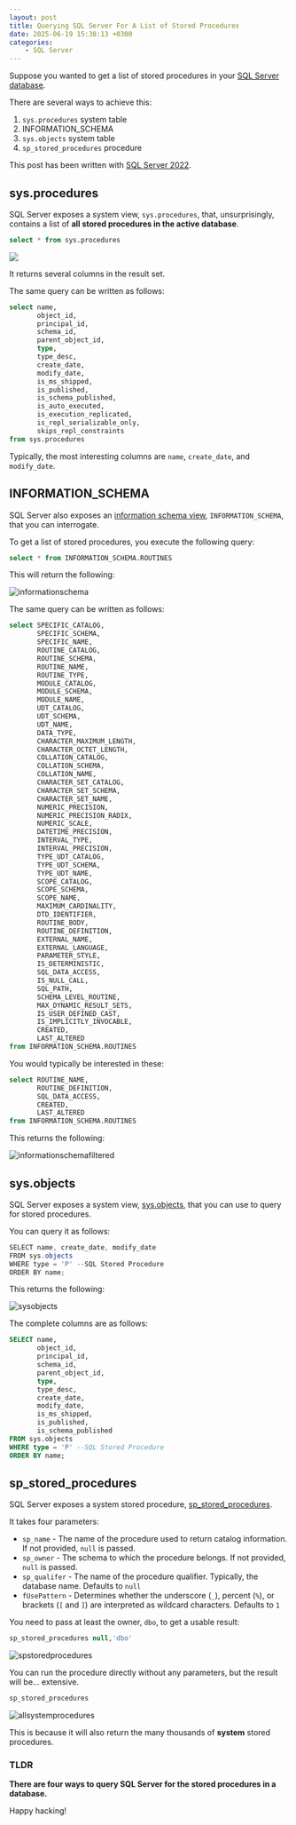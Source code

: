 ```yaml
---
layout: post
title: Querying SQL Server For A List of Stored Procedures
date: 2025-06-19 15:38:13 +0300
categories:
    - SQL Server
---
```


Suppose you wanted to get a list of stored procedures in your [SQL Server database](https://www.microsoft.com/en-us/sql-server).

There are several ways to achieve this:

1. `sys.procedures` system table
2. INFORMATION_SCHEMA
3. `sys.objects` system table
4. `sp_stored_procedures` procedure

This post has been written with [SQL Server 2022](https://learn.microsoft.com/en-us/sql/sql-server/what-s-new-in-sql-server-2022?view=sql-server-ver16).

## sys.procedures

SQL Server exposes a system view, `sys.procedures`, that, unsurprisingly, contains a list of **all stored procedures in the active database**.

```sql
select * from sys.procedures
```

![](../images/2025/06/sysprocedures.png)

It returns several columns in the result set.

The same query can be written as follows:

```sql
select name,
       object_id,
       principal_id,
       schema_id,
       parent_object_id,
       type,
       type_desc,
       create_date,
       modify_date,
       is_ms_shipped,
       is_published,
       is_schema_published,
       is_auto_executed,
       is_execution_replicated,
       is_repl_serializable_only,
       skips_repl_constraints
from sys.procedures
```

Typically, the most interesting columns are `name`, `create_date`, and `modify_date`.

## INFORMATION_SCHEMA

SQL Server also exposes an [information schema view](https://learn.microsoft.com/en-us/sql/relational-databases/system-information-schema-views/system-information-schema-views-transact-sql?view=sql-server-ver17), `INFORMATION_SCHEMA`, that you can interrogate.

To get a list of stored procedures, you execute the following query:

```sql
select * from INFORMATION_SCHEMA.ROUTINES
```

This will return the following:

![informationschema](../images/2025/06/informationschema.png)

The same query can be written as follows:

```sql
select SPECIFIC_CATALOG,
       SPECIFIC_SCHEMA,
       SPECIFIC_NAME,
       ROUTINE_CATALOG,
       ROUTINE_SCHEMA,
       ROUTINE_NAME,
       ROUTINE_TYPE,
       MODULE_CATALOG,
       MODULE_SCHEMA,
       MODULE_NAME,
       UDT_CATALOG,
       UDT_SCHEMA,
       UDT_NAME,
       DATA_TYPE,
       CHARACTER_MAXIMUM_LENGTH,
       CHARACTER_OCTET_LENGTH,
       COLLATION_CATALOG,
       COLLATION_SCHEMA,
       COLLATION_NAME,
       CHARACTER_SET_CATALOG,
       CHARACTER_SET_SCHEMA,
       CHARACTER_SET_NAME,
       NUMERIC_PRECISION,
       NUMERIC_PRECISION_RADIX,
       NUMERIC_SCALE,
       DATETIME_PRECISION,
       INTERVAL_TYPE,
       INTERVAL_PRECISION,
       TYPE_UDT_CATALOG,
       TYPE_UDT_SCHEMA,
       TYPE_UDT_NAME,
       SCOPE_CATALOG,
       SCOPE_SCHEMA,
       SCOPE_NAME,
       MAXIMUM_CARDINALITY,
       DTD_IDENTIFIER,
       ROUTINE_BODY,
       ROUTINE_DEFINITION,
       EXTERNAL_NAME,
       EXTERNAL_LANGUAGE,
       PARAMETER_STYLE,
       IS_DETERMINISTIC,
       SQL_DATA_ACCESS,
       IS_NULL_CALL,
       SQL_PATH,
       SCHEMA_LEVEL_ROUTINE,
       MAX_DYNAMIC_RESULT_SETS,
       IS_USER_DEFINED_CAST,
       IS_IMPLICITLY_INVOCABLE,
       CREATED,
       LAST_ALTERED
from INFORMATION_SCHEMA.ROUTINES
```

You would typically be interested in these:

```sql
select ROUTINE_NAME,
       ROUTINE_DEFINITION,
       SQL_DATA_ACCESS,
       CREATED,
       LAST_ALTERED
from INFORMATION_SCHEMA.ROUTINES
```

This returns the following:

![informationschemafiltered](../images/2025/06/informationschemafiltered.png)

## sys.objects

SQL Server exposes a system view, [sys.objects](https://learn.microsoft.com/en-us/sql/relational-databases/system-catalog-views/sys-objects-transact-sql?view=sql-server-ver17), that you can use to query for stored procedures.

You can query it as follows:

```c#
SELECT name, create_date, modify_date
FROM sys.objects
WHERE type = 'P' --SQL Stored Procedure
ORDER BY name;
```

This returns the following:

![sysobjects](../images/2025/06/sysobjects.png)

The complete columns are as follows:

```sql
SELECT name,
       object_id,
       principal_id,
       schema_id,
       parent_object_id,
       type,
       type_desc,
       create_date,
       modify_date,
       is_ms_shipped,
       is_published,
       is_schema_published
FROM sys.objects
WHERE type = 'P' --SQL Stored Procedure
ORDER BY name;
```

## sp_stored_procedures

SQL Server exposes a system stored procedure, [sp_stored_procedures](https://learn.microsoft.com/en-us/sql/relational-databases/system-stored-procedures/sp-stored-procedures-transact-sql?view=sql-server-ver17).

It takes four parameters:

- `sp_name` -  The name of the procedure used to return catalog information. If not provided, `null` is passed.
- `sp_owner` - The schema to which the procedure belongs. If not provided, `null` is passed.
- `sp_qualifer` - The name of the procedure qualifier. Typically, the database name. Defaults to `null`
- `fUsePattern` - Determines whether the underscore (`_`), percent (`%`), or brackets (`[` and `]`) are interpreted as wildcard characters. Defaults to `1`

You need to pass at least the owner, `dbo`, to get a usable result:

```sql
sp_stored_procedures null,'dbo'
```

![spstoredprocedures](../images/2025/06/spstoredprocedures.png)

You can run the procedure directly without any parameters, but the result will be... extensive.

```sql
sp_stored_procedures
```

![allsystemprocedures](../images/2025/06/allsystemprocedures.png)

This is because it will also return the many thousands of **system** stored procedures.



### TLDR

**There are four ways to query SQL Server for the stored procedures in a database.**

Happy hacking!
